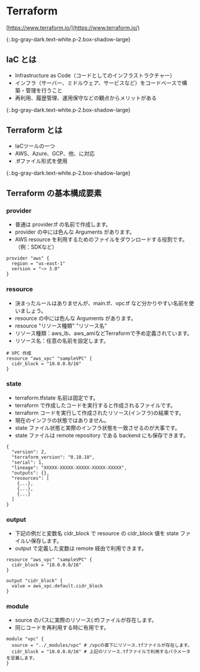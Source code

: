# Terraform
[https://www.terraform.io/](https://www.terraform.io/)

{:.bg-gray-dark.text-white.p-2.box-shadow-large}
## IaC とは
- Infrastructure as Code（コードとしてのインフラストラクチャー）
- インフラ（サーバー、ミドルウェア、サービスなど）をコードベースで構築・管理を行うこと
- 再利用、履歴管理、運用保守などの観点からメリットがある

{:.bg-gray-dark.text-white.p-2.box-shadow-large}
## Terraform とは
- IaCツールの一つ
- AWS、Azure、GCP、他、に対応
- .tfファイル形式を使用

{:.bg-gray-dark.text-white.p-2.box-shadow-large}
## Terraform の基本構成要素


### provider
- 普通は provider.tf の名前で作成します。
- provider の中には色んな Arguments があります。
- AWS resource を利用するためのファイルをダウンロードする役割です。（例：SDKなど）  

```
provider "aws" {
  region = "us-east-1"
  version = "~> 3.0"
}
```

### resource
- 決まったルールはありませんが、main.tf、vpc.tf など分かりやすい名前を使いましょう。
- resource の中には色んな Arguments があります。
- resource "リソース種類" "リソース名"
- リソース種類：aws_lb、aws_amiなどTerraformで予め定義されています。
- リソース名：任意の名前を設定します。  

```
# VPC 作成
resource "aws_vpc" "sampleVPC" {
  cidr_block = "10.0.0.0/16"
}
```

### state
- terraform.tfstate 名前は固定です。
- terraform で作成したコードを実行すると作成されるファイルです。
- terraform コードを実行して作成されたリソース(インフラ)の結果です。
- 現在のインフラの状態ではありません。
- state ファイル状態と実際のインフラ状態を一致させるのが大事です。
- state ファイルは remote repository である backend にも保存できます。  

```
{
  "version": 2,
  "terraform_version": "0.10.10",
  "serial": 1,
  "lineage": "XXXXX-XXXXX-XXXXX-XXXXX-XXXXX",
  "outputs": {},
  "resources": [
    {...},
    {...},
    {...}
  ]
}
```

### output
- 下記の例だと変数名 cidr_block で resource の cidr_block 値を state ファイルい保存します。
- output で定義した変数は remote 経由で利用できます。
  
```
resource "aws_vpc" "sampleVPC" {
  cidr_block = "10.0.0.0/16"
}

output "cidr_block" {
  value = aws_vpc.default.cidr_block
}
```

### module
- source のパスに実際のリソース(.tf)ファイルが存在します。
- 同じコードを再利用する時に有用です。

```
module "vpc" {
  source = "../_modules/vpc" # /vpcの直下にリソース.tfファイルが存在します。
  cidr_block = "10.0.0.0/16" # 上記のリソース.tfファイルで利用するパラメータを定義します。
}
```

